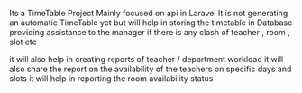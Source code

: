 Its a TimeTable Project Mainly focused on api in Laravel
It is not generating an automatic TimeTable yet 
but will help in storing the timetable in Database  providing assistance to the manager  if there is any clash of  teacher , room , slot etc 

it will also help in creating reports of teacher / department workload
it will also share the report on the availability of the teachers on specific days and slots
it will help in reporting the room availability status
